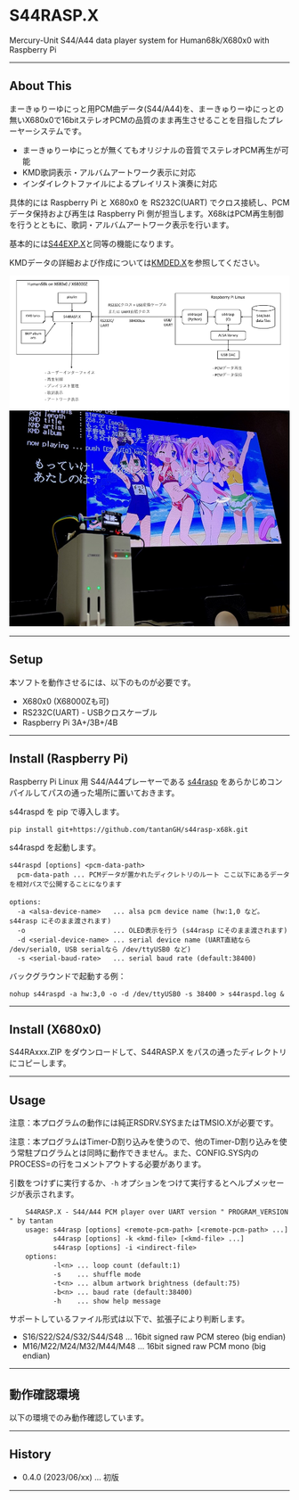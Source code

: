 # S44RASP.X

Mercury-Unit S44/A44 data player system for Human68k/X680x0 with Raspberry Pi

---

## About This

まーきゅりーゆにっと用PCM曲データ(S44/A44)を、まーきゅりーゆにっとの無いX680x0で16bitステレオPCMの品質のまま再生させることを目指したプレーヤーシステムです。

- まーきゅりーゆにっとが無くてもオリジナルの音質でステレオPCM再生が可能
- KMD歌詞表示・アルバムアートワーク表示に対応
- インダイレクトファイルによるプレイリスト演奏に対応

具体的には Raspberry Pi と X680x0 を RS232C(UART) でクロス接続し、PCMデータ保持および再生は Raspberry Pi 側が担当します。X68kはPCM再生制御を行うとともに、歌詞・アルバムアートワーク表示を行います。


基本的には[S44EXP.X](https://github.com/tantanGH/s44exp)と同等の機能になります。

KMDデータの詳細および作成については[KMDED.X](https://github.com/tantanGH/kmded)を参照してください。

<img src='images/s44rasp-x68k.png'/>

<br/>

<img src='images/s44rasp-x68k-2.jpg'/>

---

## Setup

本ソフトを動作させるには、以下のものが必要です。

* X680x0 (X68000Zも可)
* RS232C(UART) - USBクロスケーブル
* Raspberry Pi 3A+/3B+/4B

---

## Install (Raspberry Pi)

Raspberry Pi Linux 用 S44/A44プレーヤーである [s44rasp](https://github.com/tantanGH/s44rasp) をあらかじめコンパイルしてパスの通った場所に置いておきます。

s44raspd を pip で導入します。

    pip install git+https://github.com/tantanGH/s44rasp-x68k.git

s44raspd を起動します。

    s44raspd [options] <pcm-data-path>
      pcm-data-path ... PCMデータが置かれたディクレトリのルート ここ以下にあるデータを相対パスで公開することになります

    options:
      -a <alsa-device-name>   ... alsa pcm device name (hw:1,0 など。s44rasp にそのまま渡されます)
      -o                      ... OLED表示を行う (s44rasp にそのまま渡されます)
      -d <serial-device-name> ... serial device name (UART直結なら /dev/serial0, USB serialなら /dev/ttyUSB0 など)
      -s <serial-baud-rate>   ... serial baud rate (default:38400)

バックグラウンドで起動する例：

    nohup s44raspd -a hw:3,0 -o -d /dev/ttyUSB0 -s 38400 > s44raspd.log &


---

## Install (X680x0)

S44RAxxx.ZIP をダウンロードして、S44RASP.X をパスの通ったディレクトリにコピーします。


---

## Usage

注意：本プログラムの動作には純正RSDRV.SYSまたはTMSIO.Xが必要です。

注意：本プログラムはTimer-D割り込みを使うので、他のTimer-D割り込みを使う常駐プログラムとは同時に動作できません。また、CONFIG.SYS内のPROCESS=の行をコメントアウトする必要があります。

引数をつけずに実行するか、`-h` オプションをつけて実行するとヘルプメッセージが表示されます。

        S44RASP.X - S44/A44 PCM player over UART version " PROGRAM_VERSION " by tantan
        usage: s44rasp [options] <remote-pcm-path> [<remote-pcm-path> ...]
               s44rasp [options] -k <kmd-file> [<kmd-file> ...]
               s44rasp [options] -i <indirect-file>
        options:
               -l<n> ... loop count (default:1)
               -s    ... shuffle mode
               -t<n> ... album artwork brightness (default:75)
               -b<n> ... baud rate (default:38400)
               -h    ... show help message

サポートしているファイル形式は以下で、拡張子により判断します。

- S16/S22/S24/S32/S44/S48 ... 16bit signed raw PCM stereo (big endian)
- M16/M22/M24/M32/M44/M48 ... 16bit signed raw PCM mono (big endian)


---

## 動作確認環境

以下の環境でのみ動作確認しています。


---

## History

* 0.4.0 (2023/06/xx) ... 初版

---
